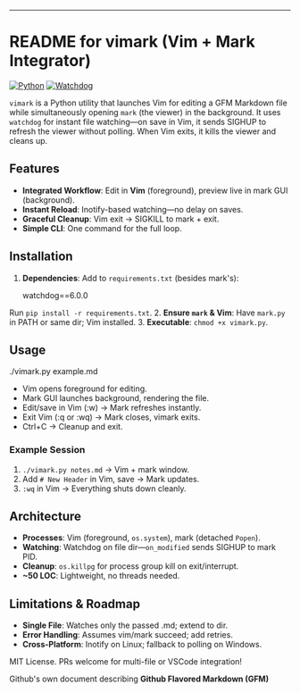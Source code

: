 ---

# README for vimark (Vim + Mark Integrator)

[![Python](https://img.shields.io/badge/Python-3.11.2-brightgreen?logo=python)](https://www.python.org/)
[![Watchdog](https://img.shields.io/badge/Watchdog-6.0.0-orange)](https://python-watchdog.readthedocs.io/)

`vimark` is a Python utility that launches Vim for editing a GFM Markdown file while simultaneously opening `mark` (the viewer) in the background. It uses `watchdog` for instant file watching—on save in Vim, it sends SIGHUP to refresh the viewer without polling. When Vim exits, it kills the viewer and cleans up.

## Features

- **Integrated Workflow**: Edit in **Vim** (foreground), preview live in mark GUI (background).
- **Instant Reload**: Inotify-based watching—no delay on saves.
- **Graceful Cleanup**: Vim exit → SIGKILL to mark + exit.
- **Simple CLI**: One command for the full loop.

## Installation

1. **Dependencies**: Add to `requirements.txt` (besides mark's):

   watchdog==6.0.0

Run `pip install -r requirements.txt`.
2. **Ensure `mark` & Vim**: Have `mark.py` in PATH or same dir; Vim installed.
3. **Executable**: `chmod +x vimark.py`.

## Usage

./vimark.py example.md

- Vim opens foreground for editing.
- Mark GUI launches background, rendering the file.
- Edit/save in Vim (:w) → Mark refreshes instantly.
- Exit Vim (:q or :wq) → Mark closes, vimark exits.
- Ctrl+C → Cleanup and exit.

### Example Session
1. `./vimark.py notes.md` → Vim + mark window.
2. Add `# New Header` in Vim, save → Mark updates.
3. `:wq` in Vim → Everything shuts down cleanly.

## Architecture

- **Processes**: Vim (foreground, `os.system`), mark (detached `Popen`).
- **Watching**: Watchdog on file dir—`on_modified` sends SIGHUP to mark PID.
- **Cleanup**: `os.killpg` for process group kill on exit/interrupt.
- **~50 LOC**: Lightweight, no threads needed.

## Limitations & Roadmap

- **Single File**: Watches only the passed .md; extend to dir.
- **Error Handling**: Assumes vim/mark succeed; add retries.
- **Cross-Platform**: Inotify on Linux; fallback to polling on Windows.

MIT License. PRs welcome for multi-file or VSCode integration!

Github's own document describing **Github Flavored Markdown (GFM)** 


